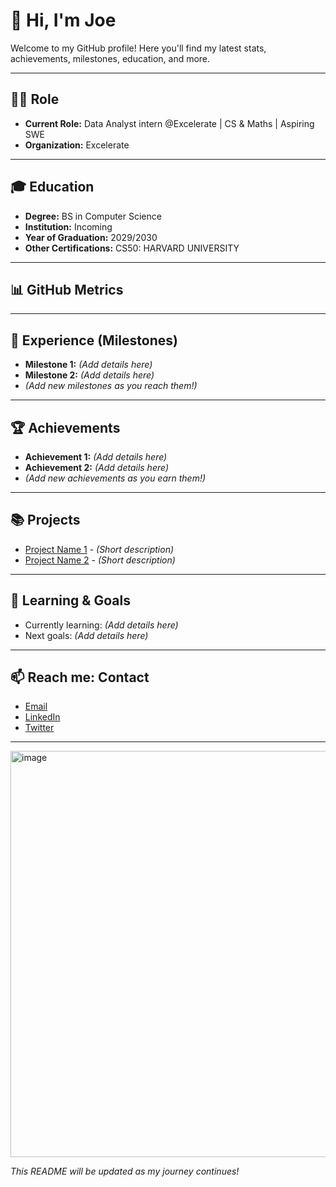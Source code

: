# 👋 Hi, I'm Joe 

Welcome to my GitHub profile! Here you'll find my latest stats, achievements, milestones, education, and more.

---

## 👨‍💻 Role

- **Current Role:** Data Analyst intern @Excelerate | CS & Maths | Aspiring SWE
- **Organization:** Excelerate

---

## 🎓 Education

- **Degree:** BS in Computer Science
- **Institution:** Incoming
- **Year of Graduation:** 2029/2030
- **Other Certifications:** CS50: HARVARD UNIVERSITY

---

## 📊 GitHub Metrics

<!--START_SECTION:metrics-->
<!--END_SECTION:metrics-->

---

## 🚀 Experience (Milestones)

- **Milestone 1:** _(Add details here)_
- **Milestone 2:** _(Add details here)_
- *(Add new milestones as you reach them!)*

---

## 🏆 Achievements

- **Achievement 1:** _(Add details here)_
- **Achievement 2:** _(Add details here)_
- *(Add new achievements as you earn them!)*

---

## 📚 Projects

- [Project Name 1](#) - _(Short description)_
- [Project Name 2](#) - _(Short description)_

---

## 🌱 Learning & Goals

- Currently learning: _(Add details here)_
- Next goals: _(Add details here)_

---

## 📫 Reach me: Contact

- [Email](mailto:josephgavor100@email.com)
- [LinkedIn](https://linkedin.com/in/joseph-gavor100)
- [Twitter](https://twitter.com/yourprofile)

---

<img width="600" height="650" alt="image" src="https://github.com/user-attachments/assets/c61c9ba6-a03a-4622-90c6-3328211c5a87" />


_This README will be updated as my journey continues!_
